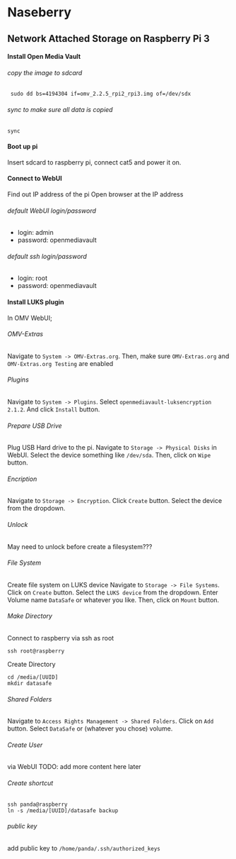 Naseberry
=========

Network Attached Storage on Raspberry Pi 3
------------------------------------------

#### Install Open Media Vault
###### copy the image to sdcard
```
 sudo dd bs=4194304 if=omv_2.2.5_rpi2_rpi3.img of=/dev/sdx
```
###### sync to make sure all data is copied
```
sync
```
#### Boot up pi
Insert sdcard to raspberry pi, connect cat5 and power it on.

#### Connect to WebUI
Find out IP address of the pi
Open browser at the IP address

###### default WebUI login/password
* login: admin
* password: openmediavault

###### default ssh login/password
* login: root
* password: openmediavault

#### Install LUKS plugin
In OMV WebUI;
###### OMV-Extras
Navigate to ```System -> OMV-Extras.org```.
Then, make sure ```OMV-Extras.org``` and ```OMV-Extras.org Testing``` are enabled

###### Plugins
Navigate to ```System -> Plugins```. Select ```openmediavault-luksencryption 2.1.2```.
And click ```Install``` button.

###### Prepare USB Drive
Plug USB Hard drive to the pi.
Navigate to ```Storage -> Physical Disks``` in WebUI.
Select the device something like ```/dev/sda```.
Then, click on ```Wipe``` button.

###### Encription
Navigate to ```Storage -> Encryption```.
Click ```Create``` button. Select the device from the dropdown.

###### Unlock
May need to unlock before create a filesystem???

###### File System
Create file system on LUKS device
Navigate to ```Storage -> File Systems```.
Click on ```Create``` button.
Select the ```LUKS device``` from the dropdown.
Enter Volume name ```DataSafe``` or whatever you like.
Then, click on ```Mount``` button.

###### Make Directory
Connect to raspberry via ssh as root
```
ssh root@raspberry
```

Create Directory
```
cd /media/[UUID]
mkdir datasafe
```

###### Shared Folders
Navigate to ```Access Rights Management -> Shared Folders```. Click on ```Add``` button. Select ```DataSafe``` or (whatever you chose) volume.

###### Create User
via WebUI
TODO: add more content here later


###### Create shortcut
```
ssh panda@raspberry
ln -s /media/[UUID]/datasafe backup
```
###### public key
add public key to ```/home/panda/.ssh/authorized_keys```
